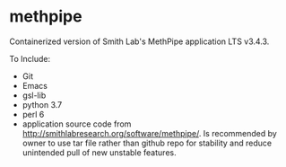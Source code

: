 # methpipe
Containerized version of Smith Lab's MethPipe application LTS v3.4.3.

To Include:
- Git
- Emacs
- gsl-lib
- python 3.7
- perl 6
- application source code from http://smithlabresearch.org/software/methpipe/. Is recommended by owner to use tar file rather than github repo for stability and reduce unintended pull of new unstable features.
